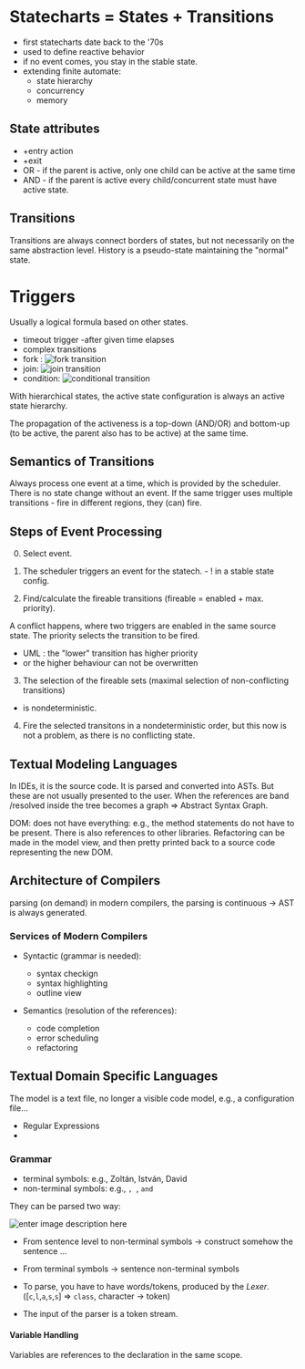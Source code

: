 # Statecharts = States + Transitions
- first statecharts date back to the '70s
- used to define reactive behavior
- if no event comes, you stay in the stable state.
- extending finite automate:
  - state hierarchy
  - concurrency
  - memory


## State attributes
- +entry action
- +exit
- OR - if the parent is active, only one child can be active at the same time
- AND -  if the parent is active every child/concurrent state must have active state.

## Transitions
Transitions are always connect borders of states, but not necessarily on the same abstraction level. History is a pseudo-state maintaining the "normal" state.

# Triggers
Usually a logical formula based on other states.
- timeout trigger -after given time elapses
- complex transitions
 - fork : ![fork transition](https://lh3.googleusercontent.com/-9u-_m8kphYI/VVpXKovcukI/AAAAAAAAASk/tgqH0ww-5OM/s50/join.png "join.png")
 - join:  ![join transition](https://lh3.googleusercontent.com/-y9XTfx6W3BE/VVpXVp4glMI/AAAAAAAAASw/xEjWxqsZ9mY/s50/fork.png "fork.png")  
 - condition: ![conditional transition](https://lh3.googleusercontent.com/-Mq_AvhZyALE/VVpXe2nOzfI/AAAAAAAAAS8/ocffxVvdGzw/s50/condition.png "condition.png")

With hierarchical states, the active state configuration is always an active state hierarchy.

The propagation of the activeness is  a top-down (AND/OR)  and bottom-up (to be active, the parent also has to be active) at the same time.

## Semantics of Transitions
Always process one event at a time, which is provided by the scheduler. There is no state change without an event. If the same trigger uses multiple transitions - fire in different regions, they (can) fire.

## Steps of Event Processing
0. Select event.

1. The scheduler triggers an event for the statech. - ! in a stable state config.

2. Find/calculate the fireable transitions (fireable = enabled + max. priority).

  A conflict happens, where two triggers are enabled in the same source state. The priority selects the transition to be fired.
  - UML : the "lower" transition has higher priority
  - or the higher behaviour can not be overwritten

3. The selection of the fireable sets (maximal selection of non-conflicting transitions)
  - is nondeterministic.

4. Fire the selected transitons in a nondeterministic order, but this now is not a problem, as there is no conflicting state.

## Textual Modeling Languages
In IDEs, it is the source code. It is parsed and converted into ASTs. But these are not usually presented to the user. When the references are band /resolved inside the tree becomes a graph => Abstract Syntax Graph.

DOM: does not have everything: e.g., the method statements do not have to be present. There is also references to other libraries.
Refactoring can be made in the model view, and then pretty printed back to a source code representing the new DOM.

## Architecture of Compilers
parsing (on demand)
in modern compilers, the parsing is continuous -> AST is always generated.

### Services of Modern Compilers
- Syntactic (grammar is needed):
  - syntax checkign
  - syntax highlighting
  - outline view

- Semantics (resolution of the references):
  - code completion
  - error scheduling
  - refactoring

## Textual Domain Specific Languages
The model is a text file, no longer a visible code model, e.g., a configuration file...
 - Regular Expressions  
 -

### Grammar
- terminal symbols: e.g., Zoltán, István, David
- non-terminal symbols: e.g., `, `, `and`

They can be parsed two way:

![enter image description here](https://lh3.googleusercontent.com/vFU2M3HKSZ3JRdfnFFt6VlKmbJXl-D4CPPUGkmakI9E=s400 "derivationtree.png")

- From sentence level to non-terminal symbols -> construct somehow the sentence ...
- From terminal symbols -> sentence non-terminal symbols

- To parse, you have to have words/tokens, produced by the *Lexer*. ([`c`,`l`,`a`,`s`,`s`] => `class`, character -> token)
- The input of the parser is a token stream.

#### Variable Handling
Variables are references to the declaration in the same scope.

